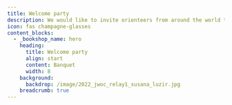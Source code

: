 ```yaml
---
title: Welcome party
description: We would like to invite orienteers from around the world to welcome party!
icon: fas champagne-glasses
content_blocks:
  - _bookshop_name: hero
    heading:
      title: Welcome party
      align: start
      content: Banquet
      width: 8
    background:
      backdrop: /image/2022_jwoc_relay1_susana_luzir.jpg
    breadcrumb: true
---
```


